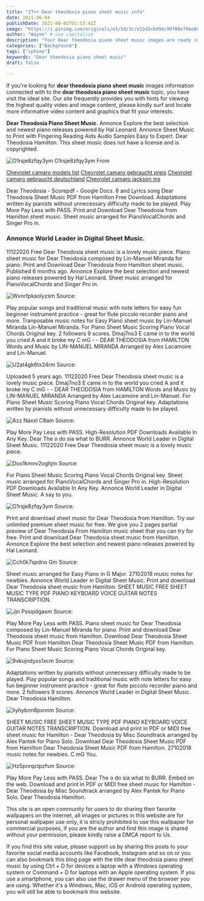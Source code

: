 ```yaml
---
title: "27++ Dear theodosia piano sheet music info"
date: 2021-06-04
publishDate: 2021-08-02T01:53:42Z
image: "https://i.pinimg.com/originals/e1/5d/3c/e15d3cbd94c99f08e79be0867b71caed.png"
author: "Wayne" # use capitalize
description: "Your Dear theodosia piano sheet music images are ready in this website. Dear theodosia piano sheet music are a topic that is being searched for and liked by netizens today. You can Find and Download the Dear theodosia piano sheet music files here. Download all free images."
categories: ["Background"]
tags: ["iphone"]
keywords: "Dear theodosia piano sheet music"
draft: false

---
```


If you're looking for **dear theodosia piano sheet music** images information connected with to the **dear theodosia piano sheet music** topic, you have visit the ideal  site.  Our site frequently  provides you with  hints  for viewing  the highest  quality video and image  content, please kindly surf and locate more informative video content and graphics  that fit your interests.

**Dear Theodosia Piano Sheet Music**. Annonce Explore the best selection and newest piano releases powered by Hal Leonard. Annonce Sheet Music to Print with Fingering Reading Aids Audio Samples Easy to Expert. Dear Theodosia Hamilton. This sheet music does not have a license and is copyrighted.

![O1rsje8zfqy3ym](https://i.pinimg.com/originals/65/ba/2a/65ba2a845d48be8f6620566afac51428.gif "O1rsje8zfqy3ym")
O1rsje8zfqy3ym From 

[Chevrolet camaro models list](/chevrolet-camaro-models-list/)
[Chevrolet camaro gebraucht preis](/chevrolet-camaro-gebraucht-preis/)
[Chevrolet camaro gebraucht deutschland](/chevrolet-camaro-gebraucht-deutschland/)
[Chevrolet camaro jackson ms](/chevrolet-camaro-jackson-ms/)

Dear Theodosia - Scorepdf - Google Docs. 8 and Lyrics song Dear Theodosia Sheet Music PDF from Hamilton Free Download. Adaptations written by pianists without unnecessary difficulty made to be played. Play More Pay Less with PASS. Print and Download Dear Theodosia from Hamilton sheet music. Sheet music arranged for PianoVocalChords and Singer Pro in.

### Annonce World Leader in Digital Sheet Music.

11122020 Free Dear Theodosia sheet music is a lovely music piece. Piano sheet music for Dear Theodosia composed by Lin-Manuel Miranda for piano. Print and Download Dear Theodosia from Hamilton sheet music. Published 6 months ago. Annonce Explore the best selection and newest piano releases powered by Hal Leonard. Sheet music arranged for PianoVocalChords and Singer Pro in.


![Wvnrfpkaolyzsm](https://i.pinimg.com/originals/52/7c/0e/527c0eef036a84671572a021e50825c0.png "Wvnrfpkaolyzsm")
Source: 

Play popular songs and traditional music with note letters for easy fun beginner instrument practice - great for flute piccolo recorder piano and more. Tranposable music notes for Easy Piano sheet music by Lin-Manuel Miranda Lin-Manuel Miranda. For Piano Sheet Music Scoring Piano Vocal Chords Original key. 2 followers 9 scores. Dmaj7no3 E came in to the world you cried A and it broke my C mG - - DEAR THEODOSIA from HAMILTON Words and Music by LIN-MANUEL MIRANDA Arranged by Alex Lacamoire and Lin-Manuel.

![U2at4gk6tx24rm](https://i.pinimg.com/originals/3c/64/a4/3c64a476f918923a8b2cb595f106d441.png "U2at4gk6tx24rm")
Source: 

Uploaded 5 years ago. 11122020 Free Dear Theodosia sheet music is a lovely music piece. Dmaj7no3 E came in to the world you cried A and it broke my C mG - - DEAR THEODOSIA from HAMILTON Words and Music by LIN-MANUEL MIRANDA Arranged by Alex Lacamoire and Lin-Manuel. For Piano Sheet Music Scoring Piano Vocal Chords Original key. Adaptations written by pianists without unnecessary difficulty made to be played.

![Azz Naxxl C8am](https://i.pinimg.com/originals/eb/f6/be/ebf6be10acab30ea020114f080b28ba5.png "Azz Naxxl C8am")
Source: 

Play More Pay Less with PASS. High-Resolution PDF Downloads Available In Any Key. Dear The o do sia what to BURR. Annonce World Leader in Digital Sheet Music. 11122020 Free Dear Theodosia sheet music is a lovely music piece.

![Doo1kmnv2oghjm](https://i.pinimg.com/originals/73/1d/7f/731d7f2b4532abc3e8cc236f4ba525fe.jpg "Doo1kmnv2oghjm")
Source: 

For Piano Sheet Music Scoring Piano Vocal Chords Original key. Sheet music arranged for PianoVocalChords and Singer Pro in. High-Resolution PDF Downloads Available In Any Key. Annonce World Leader in Digital Sheet Music. A say to you.

![O1rsje8zfqy3ym](https://i.pinimg.com/originals/65/ba/2a/65ba2a845d48be8f6620566afac51428.gif "O1rsje8zfqy3ym")
Source: 

Print and download sheet music for Dear Theodosia from Hamilton. Try our unlimited premium sheet music for free. We give you 2 pages partial preview of Dear Theodosia From Hamilton music sheet that you can try for free. Print and download Dear Theodosia sheet music from Hamilton. Annonce Explore the best selection and newest piano releases powered by Hal Leonard.

![Cch0k7spdno Gm](https://i.pinimg.com/originals/d6/dd/ba/d6ddbae9db1c4c76a4c2e6da5aa5dc7b.jpg "Cch0k7spdno Gm")
Source: 

Sheet music arranged for Easy Piano in G Major. 27102018 music notes for newbies. Annonce World Leader in Digital Sheet Music. Print and download Dear Theodosia sheet music from Hamilton. SHEET MUSIC FREE SHEET MUSIC TYPE PDF PIANO KEYBOARD VOICE GUITAR NOTES TRANSCRIPTION.

![Jjn Pssqidgaxm](https://i.pinimg.com/originals/60/3b/06/603b06d1f4c4a934c1968ac919623e32.jpg "Jjn Pssqidgaxm")
Source: 

Play More Pay Less with PASS. Piano sheet music for Dear Theodosia composed by Lin-Manuel Miranda for piano. Print and download Dear Theodosia sheet music from Hamilton. Download Dear Theodosia Sheet Music PDF from Hamilton Dear Theodosia Sheet Music PDF from Hamilton. For Piano Sheet Music Scoring Piano Vocal Chords Original key.

![9vkujndyxs1xcm](https://i.pinimg.com/originals/31/98/49/319849e70ece5e7c1c82d9d02a308862.png "9vkujndyxs1xcm")
Source: 

Adaptations written by pianists without unnecessary difficulty made to be played. Play popular songs and traditional music with note letters for easy fun beginner instrument practice - great for flute piccolo recorder piano and more. 2 followers 9 scores. Annonce World Leader in Digital Sheet Music. Dear Theodosia Hamilton.

![Iiyhybnn8pxnnm](https://i.pinimg.com/originals/6b/e6/44/6be6446993602f0d8e660facb6b46e3f.png "Iiyhybnn8pxnnm")
Source: 

SHEET MUSIC FREE SHEET MUSIC TYPE PDF PIANO KEYBOARD VOICE GUITAR NOTES TRANSCRIPTION. Download and print in PDF or MIDI free sheet music for Hamilton - Dear Theodosia by Misc Soundtrack arranged by Alex Pantek for Piano Solo. Download Dear Theodosia Sheet Music PDF from Hamilton Dear Theodosia Sheet Music PDF from Hamilton. 27102018 music notes for newbies. C mG You.

![Hz5pnrqctpzfvm](https://i.pinimg.com/originals/e1/5d/3c/e15d3cbd94c99f08e79be0867b71caed.png "Hz5pnrqctpzfvm")
Source: 

Play More Pay Less with PASS. Dear The o do sia what to BURR. Embed on the web. Download and print in PDF or MIDI free sheet music for Hamilton - Dear Theodosia by Misc Soundtrack arranged by Alex Pantek for Piano Solo. Dear Theodosia Hamilton.

This site is an open community for users to do sharing their favorite wallpapers on the internet, all images or pictures in this website are for personal wallpaper use only, it is stricly prohibited to use this wallpaper for commercial purposes, if you are the author and find this image is shared without your permission, please kindly raise a DMCA report to Us.

If you find this site value, please support us by sharing this posts to your favorite social media accounts like Facebook, Instagram and so on or you can also bookmark this blog page with the title dear theodosia piano sheet music by using Ctrl + D for devices a laptop with a Windows operating system or Command + D for laptops with an Apple operating system. If you use a smartphone, you can also use the drawer menu of the browser you are using. Whether it's a Windows, Mac, iOS or Android operating system, you will still be able to bookmark this website.

